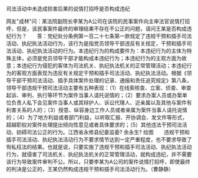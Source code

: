 司法活动中未造成损害后果的说情打招呼是否构成违纪

网友"成林"问：某法院副院长李某为A公司在该院的民事案件向主审法官说情打招呼，但是，该民事案件最终的审理结果不存在不公正的问题，请问王某是否构成违纪行为？　　答：党纪处分条例第一百二十七条第一款规定了违规干预和插手司法活动、执纪执法活动行为，该行为是指党员领导干部违反有关规定，干预和插手司法活动、执纪执法活动的行为。本违纪行为的构成要件为：本违纪行为的主体为特殊主体，必须是党员领导干部才能构成本违纪行为；本违纪行为的主观方面为故意；本违纪行为侵犯的客体为司法机关、执纪执法机关的正常管理活动；本违纪行为的客观方面表现为违反有关规定干预和插手司法活动、执纪执法活动。根据《领导干部干预司法活动、插手具体案件处理的记录、通报和责任追究规定》第八条，领导干部违规干预司法活动主要有五种表现：（1）在线索核查、立案、侦查、审查起诉、审判、执行等环节为案件当事人请托说情的；（2）要求办案人员或办案单位负责人私下会见案件当事人或其辩护人、诉讼代理人、近亲属以及其他与案件有利害关系的人的；（3）授意、纵容身边工作人员或者亲属为案件当事人请托说情的；（4）为了地方利益或者部门利益，以听取汇报、开协调会、发文件等形式，超越职权对案件处理提出倾向性意见或者具体要求的；（5）其他违法干预司法活动、妨碍司法公正的行为。江西省永修县纪委监委?
余永生?
绘图　　违规干预和插手司法活动、执纪执法活动行为不要求情节达到一定严重程度，也不要求导致了徇私枉法的结果。也就是说，只要实施了违规干预和插手司法活动、执纪执法活动行为，就侵害了司法机关、执纪执法机关的正常管理活动，就构成违纪，并不需要该行为导致案件审判不公。所以，只要李某为A公司的案件说情打招呼，即使最终的判决是公正的，王某仍然构成违规干预和插手司法活动行为。（曹静静）
